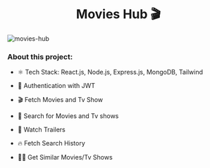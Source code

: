 <h1 style="text-align:center;"> Movies Hub 🎬 </h1>
<img src="https://github-production-user-asset-6210df.s3.amazonaws.com/102137435/365895052-3445ad1e-0cc3-410c-9a9e-3ff90d23d7a6.jpg?X-Amz-Algorithm=AWS4-HMAC-SHA256&X-Amz-Credential=AKIAVCODYLSA53PQK4ZA%2F20240910%2Fus-east-1%2Fs3%2Faws4_request&X-Amz-Date=20240910T050408Z&X-Amz-Expires=300&X-Amz-Signature=32a610d271664b826346cea8894d473702b656b3c5ea50409392f47501cfc358&X-Amz-SignedHeaders=host&actor_id=102137435&key_id=0&repo_id=852055746" alt="movies-hub" > 

### About this project: 

* ⚛️ Tech Stack: React.js, Node.js, Express.js, MongoDB, Tailwind

* 🔐 Authentication with JWT
* 🎬 Fetch Movies and Tv Show
* 🔎 Search for Movies and Tv shows
* 🎥 Watch Trailers
* 🔥 Fetch Search History
* 🐱‍👤 Get Similar Movies/Tv Shows
